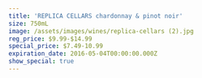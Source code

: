 ```yaml
---
title: 'REPLICA CELLARS chardonnay & pinot noir'
size: 750mL
image: /assets/images/wines/replica-cellars (2).jpg
reg_price: $9.99-$14.99
special_price: $7.49-10.99
expiration_date: 2016-05-04T00:00:00.000Z
show_special: true
---
```



